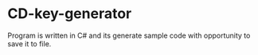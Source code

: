 # CD-key-generator
Program is written in C# and its generate sample code with opportunity to save it to file.
